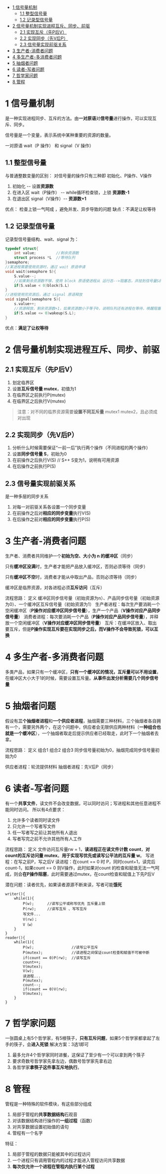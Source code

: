 - [1 信号量机制](#1-信号量机制)
  - [1.1 整型信号量](#11-整型信号量)
  - [1.2 记录型信号量](#12-记录型信号量)
- [2 信号量机制实现进程互斥、同步、前驱](#2-信号量机制实现进程互斥同步前驱)
  - [2.1 实现互斥（先P后V）](#21-实现互斥先p后v)
  - [2.2 实现同步（先V后P）](#22-实现同步先v后p)
  - [2.3 信号量实现前驱关系](#23-信号量实现前驱关系)
- [3 生产者-消费者问题](#3-生产者-消费者问题)
- [4 多生产者-多消费者问题](#4-多生产者-多消费者问题)
- [5 抽烟者问题](#5-抽烟者问题)
- [6 读者-写者问题](#6-读者-写者问题)
- [7 哲学家问题](#7-哲学家问题)
- [8 管程](#8-管程)

# 1 信号量机制
是一种实现进程同步、互斥的方法。由**一对原语**对**信号量**进行操作，可以实现互斥、同步。

信号量是一个变量，表示系统中某种重要的资源的数量。

一对原语 wait（P 操作） 和 signal（V 操作）

## 1.1 整型信号量
与普通整数变量的区别：
对信号量的操作只有三种即 初始化、P操作、V操作
1. 初始化         -- 设置**资源数**
2. 在进入区 wait（P操作）  -- while循环检查锁，上锁 **资源数-1**
3. 在退出区 signal（V操作）-- **资源数+1**

优点： 检查上锁一气呵成 ，避免并发、异步导致的问题
缺点：不满足让权等待

## 1.2 记录型信号量
记录型信号量结构、wait、signal 为：
```cpp
typedef struct{
    int value;         //剩余资源数
    struct process *L  //等待队列
}semaphore;
//某进程需要使用资源时，通过 wait 原语申请
void wait(semaphore S){
    S.value--;
    //如果剩余资源数不够，使用 block 原语使进程从 运行态-->阻塞态，并挂到信号量S的等待队列（阻塞队列）中
    if(S.value < 0)block(S.L)
}
//进程使用完资源后，通过 signal 原语释放
void signal(semaphore S){
    s.value++;
    //资源释放，剩余资源数+1，如果资源数小于等于0，说明队列还有进程在等待，唤醒阻塞队头进程
    if(S.value <= 0)wakeup(S.L); 
}

```
优点：**满足了让权等待**

# 2 信号量机制实现进程互斥、同步、前驱
## 2.1 实现互斥（先P后V）

1. 划定临界区
2. 设置**互斥信号量 mutex**，初值为1
3. 在临界区之前执行P(mutex)
4. 在临界区之后执行V(mutex)
   
> 注意：对不同的临界资源需要**设置不同互斥量** mutex1 mutex2，且必须成对出现

## 2.2 实现同步（先V后P）

1. 分析什么时候需要保证“一前一后”执行两个操作（不同进程的两个操作）
2. 设置**同步信号量 S**，初始为0
3. 在前操作之后执行V(S)      // S++ S变为1，说明有可用资源
4. 在后操作之前执行P(S)

## 2.3 信号量实现前驱关系
是一种多层的同步关系
1. 对每一对前驱关系各设置一个同步变量
2. 在前操作之后对**相应的同步变量**执行V(S)
3. 在后操作之前对**相应的同步变量**执行P(S)

# 3 生产者-消费者问题
生产者、消费者共同维护一个**初始为空、大小为 n 的缓冲区**（同步）

只有**缓冲区没满**时，生产者才能把产品放入缓冲区，否则必须等待（同步）

只有**缓冲区不空**时，消费者才能从中取出产品，否则必须等待（同步）

缓冲区是临界资源，对各进程必须**互斥访问**（互斥）

流程思路：
定义 缓冲区同步信号量（初始资源为n）、产品同步信号量（初始资源为0）、一个缓冲区互斥信号量（初始资源为1）
生产者进程：每次生产要消耗一个空闲缓冲区（**P操作对应缓冲区同步信号量**），生产一个产品（**V操作对应产品同步信号量**）
消费者进程：每次要消耗一个产品（**P操作对应产品同步信号量**），并释放一个空闲缓冲区（**V操作对应缓冲区同步信号量**）
互斥：在缓冲区放入、取出要互斥，但是**P操作实现互斥要在实现同步之后，而V操作不会导致死锁，可以互换**

# 4 多生产者-多消费者问题
多类产品，如果只有一个缓冲区，**只有一个缓冲区的情况，互斥量可以不用设置**，在缓冲区大小大于1的时候，需要设置互斥量。**从事件出发分析需要几个同步信号量**

# 5 抽烟者问题
假设有**三个抽烟者进程**和**一个供应者进程**，抽烟需要三种材料，三个抽烟者各自拥有一个，需要另外两个，在这个问题中，供应者会无限供应两种材料（**一种组合也就是一个缓冲区**），一个抽烟者取走后提示供应者已经取走，此时下一个抽烟者去拿。

流程思路：
定义 组合1 组合2 组合3 同步信号量初始为0，抽烟完成同步信号量初始为0

供应者进程：轮流提供材料
抽烟者进程：先V后P（同步）

# 6 读者-写者问题
有一个**共享文件**，读文件不会改变数据，可以同时访问；写进程和其他任意进程不能同时访问。
所以有4点要求：
1. 允许多个读者同时读文件
2. 只允许一个写者写文件
3. 任一写者写之前让其他所有人退出
4. 写者写完之前不允许其他所有人工作

流程思路：
定义 文件访问互斥量rw = 1，**读进程正在读文件计数 count**，**对count的互斥访问量 mutex**。**用于实现写优先或读写公平法的互斥量 w**。
写进程：在写之前P，写之后V
读进程：在count == 0 时 P，同时count+1，读完后 count-1，如果count == 0 则V操作，此时如果对count 的检查和赋值无法一气呵成，则会**在P操作阻塞**，此时需要通过mutex，在count检查和赋值上下先P后V

潜在问题：读者优先，如果读者源源不断来读，写者可能**饿死**

```
writer(){
    while(1){
        P(w);      //读写公平或称写优先 互斥量上锁
        P(rw);     //读写互斥 、写写互斥
        写文件...
        V(rw)；
        V（w）
    }
}
reader(){
    while(1){
        P(w);                 //读写公平互斥
        P(mutex);             //读进程之间保证count检查和赋值不可被中断
        if(count == 0)P(rw);  //读写互斥
        count++;
        V(mutex);
        V(w);
        读进程...
        P(mutex);
        count--;
        if(count == 0)V(rw);
        V(mutex);
    }
}
```

# 7 哲学家问题
一张圆桌上有5个哲学家，有5根筷子，**只有互斥问题**，如果5个哲学家都拿起了左手的筷子，会**进入死锁**
解决方案：3选1即可
1. 最多允许4个哲学家同时进餐，这保证了至少有一个可以拿到两个筷子
2. 要求奇数号哲学家先拿左边，偶数号哲学家先拿右边
3. 各哲学家**拿筷子这件事互斥地执行**。

# 8 管程
 管程是一种特殊的软件模块，有这些部分组成
 1. 局部于管程的**共享数据结构**石观音
 2. 对该数据结构进行操作的**一组过程**（函数）
 3. 对共享数据设置初始值的语句
 4. 管程有一个名字

特征：
1. 局部于管程的数据只能被其中的过程访问
2. 一个进程只有调用管程内的过程才能进入管程访问共享数据
3. **每次仅允许一个进程在管程内执行某个过程**